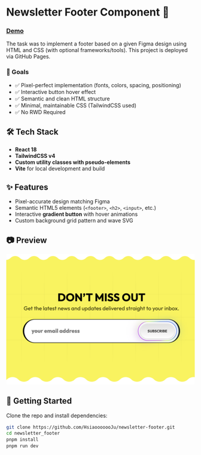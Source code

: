 # Newsletter Footer Component 📨

### [Demo](https://hsiaooooooju.github.io/newsletter-footer)

The task was to implement a footer based on a given Figma design using HTML and CSS (with optional frameworks/tools).
This project is deployed via GitHub Pages.

### 🎯 Goals
- ✅ Pixel-perfect implementation (fonts, colors, spacing, positioning)
- ✅ Interactive button hover effect
- ✅ Semantic and clean HTML structure
- ✅ Minimal, maintainable CSS (TailwindCSS used)
- ✅ No RWD Required

## 🛠️ Tech Stack

- **React 18**
- **TailwindCSS v4**
- **Custom utility classes with pseudo-elements**
- **Vite** for local development and build

## ✨ Features

- Pixel-accurate design matching Figma
- Semantic HTML5 elements (`<footer>`, `<h2>`, `<input>`, etc.)
- Interactive **gradient button** with hover animations
- Custom background grid pattern and wave SVG

## 📷 Preview

![Screenshot of the footer component](./public/screenshot.png)

## 🚀 Getting Started

Clone the repo and install dependencies:

```bash
git clone https://github.com/HsiaooooooJu/newsletter-footer.git
cd newsletter_footer
pnpm install
pnpm run dev
